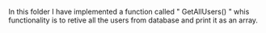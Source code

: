 In this folder I have implemented a function called " GetAllUsers() " whis functionality is to retive all the users from database and print it as an array.
